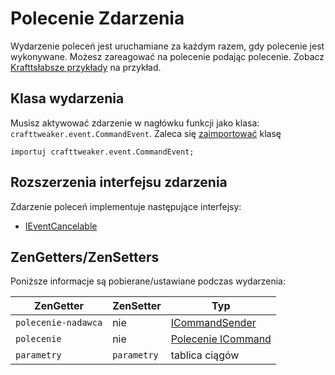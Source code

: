 # Polecenie Zdarzenia

Wydarzenie poleceń jest uruchamiane za każdym razem, gdy polecenie jest wykonywane. Możesz zareagować na polecenie podając polecenie. Zobacz [Krafttsłabsze przykłady](https://github.com/CraftTweaker/CraftTweaker-Examples/blob/master/crafttweaker/events/commandEvent/SendMessageOnSyntaxCommand/SendMessageOnSyntaxCommand.zs) na przykład.

## Klasa wydarzenia

Musisz aktywować zdarzenie w nagłówku funkcji jako klasa: `crafttweaker.event.CommandEvent`. Zaleca się [zaimportować](/AdvancedFunctions/Import/) klasę

    importuj crafttweaker.event.CommandEvent;
    

## Rozszerzenia interfejsu zdarzenia

Zdarzenie poleceń implementuje następujące interfejsy:

- [IEventCancelable](/Vanilla/Events/Events/IEventCancelable/)

## ZenGetters/ZenSetters

Poniższe informacje są pobierane/ustawiane podczas wydarzenia:

| ZenGetter           | ZenSetter   | Typ                                                 |
| ------------------- | ----------- | --------------------------------------------------- |
| `polecenie-nadawca` | nie         | [ICommandSender](/Vanilla/Commands/ICommandSender/) |
| `polecenie`         | nie         | [Polecenie ICommand](/Vanilla/Commands/ICommand/)   |
| `parametry`         | `parametry` | tablica ciągów                                      |